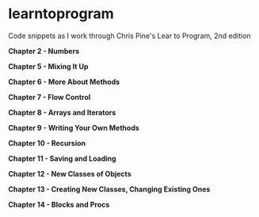 learntoprogram
==============

Code snippets as I work through Chris Pine's Lear to Program, 2nd edition

**Chapter 2  - Numbers**

**Chapter 5  - Mixing It Up**

**Chapter 6  - More About Methods**

**Chapter 7  - Flow Control**

**Chapter 8  - Arrays and Iterators**

**Chapter 9  - Writing Your Own Methods**

**Chapter 10 - Recursion**

**Chapter 11 - Saving and Loading**

**Chapter 12 - New Classes of Objects**

**Chapter 13 - Creating New Classes, Changing Existing Ones**

**Chapter 14 - Blocks and Procs**
